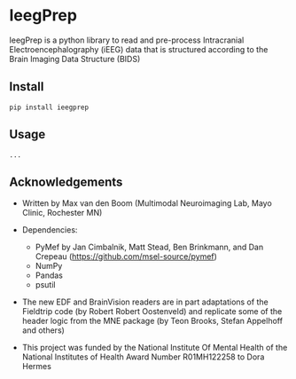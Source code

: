 # IeegPrep
IeegPrep is a python library to read and pre-process Intracranial Electroencephalography (iEEG) data that is structured according to the Brain Imaging Data Structure (BIDS) 


## Install

```
pip install ieegprep
```

## Usage

```
...
```


## Acknowledgements

- Written by Max van den Boom (Multimodal Neuroimaging Lab, Mayo Clinic, Rochester MN)
- Dependencies:
  - PyMef by Jan Cimbalnik, Matt Stead, Ben Brinkmann, and Dan Crepeau (https://github.com/msel-source/pymef)
  - NumPy
  - Pandas
  - psutil
- The new EDF and BrainVision readers are in part adaptations of the Fieldtrip code (by Robert Robert Oostenveld) and replicate some of the header logic from the MNE package (by Teon Brooks, Stefan Appelhoff and others)  
  
- This project was funded by the National Institute Of Mental Health of the National Institutes of Health Award Number R01MH122258 to Dora Hermes

